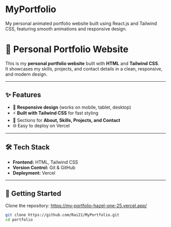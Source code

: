 # MyPortfolio
My personal animated portfolio website built using React.js and Tailwind CSS, featuring smooth animations and responsive design.

# 🌟 Personal Portfolio Website  

This is my **personal portfolio website** built with **HTML** and **Tailwind CSS**.  
It showcases my skills, projects, and contact details in a clean, responsive, and modern design.  

---

## ✨ Features  

- 🎨 **Responsive design** (works on mobile, tablet, desktop)  
- ⚡ **Built with Tailwind CSS** for fast styling  
- 📂 Sections for **About, Skills, Projects, and Contact**  
- 🌐 Easy to deploy on Vercel  

---

## 🛠️ Tech Stack  

- **Frontend:** HTML, Tailwind CSS  
- **Version Control:** Git & GitHub  
- **Deployment:**  Vercel  

---

## 🚀 Getting Started  

Clone the repository: https://my-portfolio-hazel-one-25.vercel.app/ 

```bash
git clone https://github.com/Rai21/MyPortfolio.git
cd portfolio
